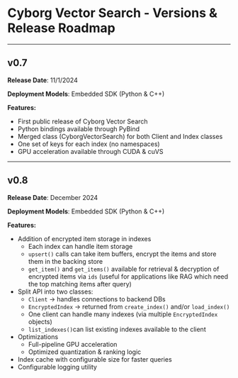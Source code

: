 # Cyborg Vector Search - Versions & Release Roadmap

---

## v0.7

**Release Date**: 11/1/2024

**Deployment Models**: Embedded SDK (Python & C++)

**Features:**

- First public release of Cyborg Vector Search
- Python bindings available through PyBind
- Merged class (CyborgVectorSearch) for both Client and Index classes
- One set of keys for each index (no namespaces)
- GPU acceleration available through CUDA & cuVS


---

## v0.8

**Release Date**: December 2024

**Deployment Models**: Embedded SDK (Python & C++)

**Features:**

- Addition of encrypted item storage in indexes
	- Each index can handle item storage
	- `upsert()` calls can take item buffers, encrypt the items and store them in the backing store
	- `get_item()` and `get_items()` available for retrieval & decryption of encrypted items via `ids` (useful for applications like RAG which need the top matching items after query)
- Split API into two classes:
	- `Client` -> handles connections to backend DBs
	- `EncryptedIndex` -> returned from `create_index()` and/or `load_index()`
	- One client can handle many indexes (via multiple `EncryptedIndex` objects)
	- `list_indexes()`can list existing indexes available to the client
- Optimizations
	- Full-pipeline GPU acceleration
	- Optimized quantization & ranking logic
- Index cache with configurable size for faster queries
- Configurable logging utility